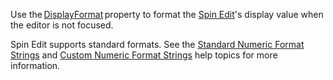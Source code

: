 Use the [DisplayFormat](https://docs.devexpress.com/Blazor/DevExpress.Blazor.DxSpinEdit-1.DisplayFormat) property to format the [Spin Edit](https://docs.devexpress.com/Blazor/DevExpress.Blazor.DxSpinEdit-1)'s display value when the editor is not focused.

Spin Edit supports standard formats. See the [Standard Numeric Format Strings](https://docs.microsoft.com/en-us/dotnet/standard/base-types/standard-numeric-format-strings) and [Custom Numeric Format Strings](https://docs.microsoft.com/en-us/dotnet/standard/base-types/custom-numeric-format-strings) help topics for more information.
